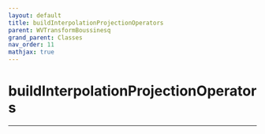 ```yaml
---
layout: default
title: buildInterpolationProjectionOperators
parent: WVTransformBoussinesq
grand_parent: Classes
nav_order: 11
mathjax: true
---
```


#  buildInterpolationProjectionOperators




---

